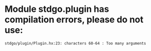 # Module stdgo.plugin has compilation errors, please do not use:
```
stdgo/plugin/Plugin.hx:23: characters 60-64 : Too many arguments

```

